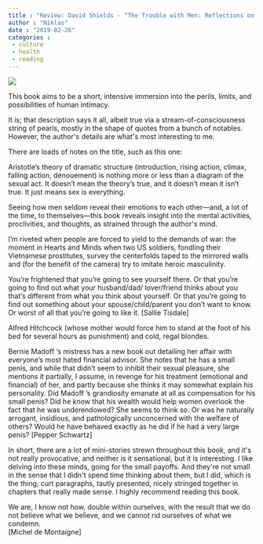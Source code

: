 ```yaml
---
title : "Review: David Shields - “The Trouble with Men: Reflections on Sex, Love, Marriage, Porn, and Power”"
author : "Niklas"
date : "2019-02-26"
categories : 
 - culture
 - health
 - reading
---
```


![](https://niklasblog.com/wp-content/9780814255193_356d3.jpg)

This book aims to be a short, intensive immersion into the perils, limits, and possibilities of human intimacy.

It is; that description says it all, albeit true via a stream-of-consciousness string of pearls, mostly in the shape of quotes from a bunch of notables. However, the author's details are what's most interesting to me.

There are loads of notes on the title, such as this one:

Aristotle’s theory of dramatic structure (introduction, rising action, climax, falling action, dénouement) is nothing more or less than a diagram of the sexual act. It doesn’t mean the theory’s true, and it doesn’t mean it isn’t true. It just means sex is everything.

Seeing how men seldom reveal their emotions to each other—and, a lot of the time, to themselves—this book reveals insight into the mental activities, proclivities, and thoughts, as strained through the author's mind.

I’m riveted when people are forced to yield to the demands of war: the moment in Hearts and Minds when two US soldiers, fondling their Vietnamese prostitutes, survey the centerfolds taped to the mirrored walls and (for the benefit of the camera) try to imitate heroic masculinity.

You’re frightened that you’re going to see yourself there. Or that you’re going to find out what your husband/dad/ lover/friend thinks about you that’s different from what you think about yourself. Or that you’re going to find out something about your spouse/child/parent you don’t want to know. Or worst of all that you’re going to like it. \[Sallie Tisdale\]

Alfred Hitchcock (whose mother would force him to stand at the foot of his bed for several hours as punishment) and cold, regal blondes.

Bernie Madoff ’s mistress has a new book out detailing her affair with everyone’s most hated financial advisor. She notes that he has a small penis, and while that didn’t seem to inhibit their sexual pleasure, she mentions it partially, I assume, in revenge for his treatment (emotional and financial) of her, and partly because she thinks it may somewhat explain his personality. Did Madoff ’s grandiosity emanate at all as compensation for his small penis? Did he know that his wealth would help women overlook the fact that he was underendowed? She seems to think so. Or was he naturally arrogant, insidious, and pathologically unconcerned with the welfare of others? Would he have behaved exactly as he did if he had a very large penis? \[Pepper Schwartz\]

In short, there are a lot of mini-stories strewn throughout this book, and it's not really provocative, and neither is it sensational, but it is interesting. I like delving into these minds, going for the small payoffs. And they're not small in the sense that I didn't spend time thinking about them, but I did, which is the thing; curt paragraphs, tautly presented, nicely stringed together in chapters that really made sense. I highly recommend reading this book.

We are, I know not how, double within ourselves, with the result that we do not believe what we believe, and we cannot rid ourselves of what we condemn.  
\[Michel de Montaigne\]

